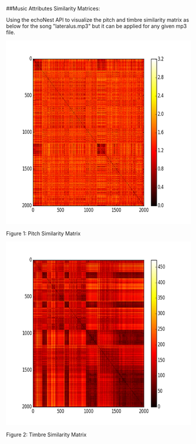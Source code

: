 ##Music Attributes Similarity Matrices:

Using the echoNest API to visualize the pitch and timbre similarity matrix as below for the song "lateralus.mp3" but it can be applied for any given mp3 file.

 <img src="Pitch_SImilarity_Matrix.png" width="550" height="500" />

Figure 1: Pitch Similarity Matrix

<img src="Timbre_Similarity_Matrix.png" width="550" height="500" />

Figure 2: Timbre Similarity Matrix
